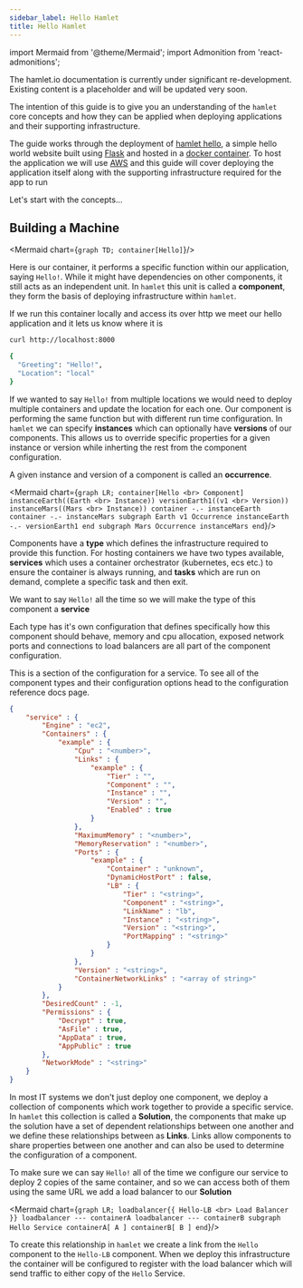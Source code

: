 ```yaml
---
sidebar_label: Hello Hamlet
title: Hello Hamlet
---
```

import Mermaid from '@theme/Mermaid';
import Admonition from 'react-admonitions';

<Admonition type="warning" title="Under Construction">
The hamlet.io documentation is currently under significant re-development. Existing content is a placeholder and will be updated very soon.
</Admonition>

The intention of this guide is to give you an understanding of the `hamlet` core concepts and how they can be applied when deploying applications and their supporting infrastructure.

The guide works through the deployment of [hamlet hello](https://github.com/codeontap/docker-hello), a simple hello world website built using [Flask](https://www.palletsprojects.com/p/flask/) and hosted in a [docker container](https://hub.docker.com/r/codeontap/hello). To host the application we will use [AWS](https://aws.amazon.com/) and this guide will cover deploying the application itself along with the supporting infrastructure required for the app to run

Let's start with the concepts...

## Building a Machine

<Mermaid chart={`
    graph TD;
    container[Hello]
`}/>

Here is our container, it performs a specific function within our application, saying `Hello!`. While it might have dependencies on other components, it still acts as an independent unit. In `hamlet` this unit is called a **component**, they form the basis of deploying infrastructure within `hamlet`.

If we run this container locally and access its over http we meet our hello application and it lets us know where it is

```bash
curl http://localhost:8000

{
  "Greeting": "Hello!",
  "Location": "local"
}
```

If we wanted to say `Hello!` from multiple locations we would need to deploy multiple containers and update the location for each one. Our component is performing the same function but with different run time configuration. In `hamlet` we can specify **instances** which can optionally have **versions** of our components. This allows us to override specific properties for a given instance or version while inherting the rest from the component configuration.

A given instance and version of a component is called an **occurrence**.

<Mermaid chart={`
    graph LR;
    container[Hello <br> Component]
    instanceEarth((Earth <br> Instance))
    versionEarth1((v1 <br> Version))
    instanceMars((Mars <br> Instance))
    container -.- instanceEarth
    container -.- instanceMars
    subgraph Earth v1 Occurrence
    instanceEarth -.- versionEarth1
    end
    subgraph Mars Occurrence
    instanceMars
    end
`}/>

Components have a **type** which defines the infrastructure required to provide this function. For hosting containers we have two types available, **services** which uses a container orchestrator (kubernetes, ecs etc.) to ensure the container is always running, and **tasks** which are run on demand, complete a specific task and then exit.

We want to say `Hello!` all the time so we will make the type of this component a **service**

Each type has it's own configuration that defines specifically how this component should behave, memory and cpu allocation, exposed network ports and connections to load balancers are all part of the component configuration.

<Admonition type="note" title="Remember">
    This is a section of the configuration for a service. To see all of the component types and their configuration options head to the configuration reference docs page.
</Admonition>
    

```json
{
    "service" : {
        "Engine" : "ec2",
        "Containers" : {
            "example" : {
                "Cpu" : "<number>",
                "Links" : {
                    "example" : {
                        "Tier" : "",
                        "Component" : "",
                        "Instance" : "",
                        "Version" : "",
                        "Enabled" : true
                    }
                },
                "MaximumMemory" : "<number>",
                "MemoryReservation" : "<number>",
                "Ports" : {
                    "example" : {
                        "Container" : "unknown",
                        "DynamicHostPort" : false,
                        "LB" : {
                            "Tier" : "<string>",
                            "Component" : "<string>",
                            "LinkName" : "lb",
                            "Instance" : "<string>",
                            "Version" : "<string>",
                            "PortMapping" : "<string>"
                        }
                    }
                },
                "Version" : "<string>",
                "ContainerNetworkLinks" : "<array of string>"
            }
        },
        "DesiredCount" : -1,
        "Permissions" : {
            "Decrypt" : true,
            "AsFile" : true,
            "AppData" : true,
            "AppPublic" : true
        },
        "NetworkMode" : "<string>"
    }
}
```

In most IT systems we don't just deploy one component, we deploy a collection of components which work together to provide a specific service. In `hamlet` this collection is called a **Solution**, the components that make up the solution have a set of dependent relationships between one another and we define these relationships between as **Links**. Links allow components to share properties between one another and can also be used to determine the configuration of a component.

To make sure we can say `Hello!` all of the time we configure our service to deploy 2 copies of the same container, and so we can access both of them using the same URL we add a load balancer to our **Solution**

<Mermaid chart={`
    graph LR;
    loadbalancer{{ Hello-LB <br> Load Balancer }}
    loadbalancer --- containerA
    loadbalancer --- containerB
    subgraph Hello Service
    containerA[ A ]
    containerB[ B ]
    end
`}/>



To create this relationship in `hamlet` we create a link from the `Hello` component to the `Hello-LB` component. When we deploy this infrastructure the container will be configured to register with the load balancer which will send traffic to either copy of the `Hello` Service.
